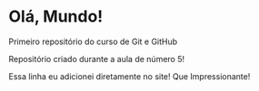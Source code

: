# Olá, Mundo!
Primeiro repositório do curso de Git e GitHub

Repositório criado durante a aula de número 5!

Essa linha eu adicionei diretamente no site! Que Impressionante!

